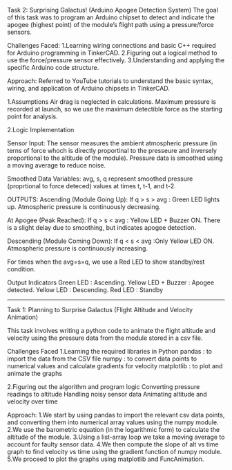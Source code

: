 Task 2: Surprising Galactus! (Arduino Apogee Detection System)
The goal of this task was to program an Arduino chipset to detect and indicate the apogee (highest point) of the module’s flight path using a pressure/force sensors.

Challenges Faced:
1.Learning wiring connections and basic C++ required for Arduino programming in TinkerCAD.
2.Figuring out a logical method to use the force/pressure sensor effectively.
3.Understanding and applying the specific Arduino code structure.

Approach:
Referred to YouTube tutorials to understand the basic syntax, wiring, and application of Arduino chipsets in TinkerCAD.

1.Assumptions
Air drag is neglected in calculations.
Maximum pressure is recorded at launch, so we use the maximum detectible force as the starting point for analysis.

2.Logic Implementation

Sensor Input:
The sensor measures the ambient atmospheric pressure (in terns of force whoch is directly proportinal to the presseure and inversely proportional to the altitude of the module).
Pressure data is smoothed using a moving average to reduce noise.

Smoothed Data Variables:
avg, s, q represent smoothed pressure (proprtional to force deteced) values at times t, t-1, and t-2.

OUTPUTS:
Ascending (Module Going Up):
If q > s > avg : Green LED lights up.
Atmospheric pressure is continuously decreasing.

At Apogee (Peak Reached):
If q > s < avg : Yellow LED + Buzzer ON.
There is a slight delay due to smoothing, but indicates apogee detection.

Descending (Module Coming Down):
If q < s < avg :Only Yellow LED ON.
Atmospheric pressure is continuously increasing.

For times when the avg=s=q, we use a Red LED to show standby/rest condition.

Output Indicators
Green LED : Ascending.
Yellow LED + Buzzer : Apogee detected.
Yellow LED : Descending.
Red LED : Standby

----------------------------------------------------------------------------------------------------------------------------------------------------------------

Task 1: Planning to Surprise Galactus (Flight Altitude and Velocity Animation)

This task involves writing a python code to animate the flight altitude and velocity using the pressure data from the module stored in a csv file.

Challenges Faced
1.Learning the required libraries in Python
pandas : to import the data from the CSV file
numpy : to convert data points to numerical values and calculate gradients for velocity
matplotlib : to plot and animate the graphs

2.Figuring out the algorithm and program logic
Converting pressure readings to altitude
Handling noisy sensor data
Animating altitude and velocity over time 


Approach:
1.We start by using pandas to import the relevant csv data points, and converting them into numerical array values using the numpy module.
2.We use the barometric equation (in the logarithmic form) to calculate the altitude of the module.
3.Using a list-array loop we take a moving average to account for faulty sensor data.
4.We then compute the slope of alt vs time graph to find velocity vs time using the gradient function of numpy module.
5.We proceed to plot the graphs using matplotlib and FuncAnimation.
